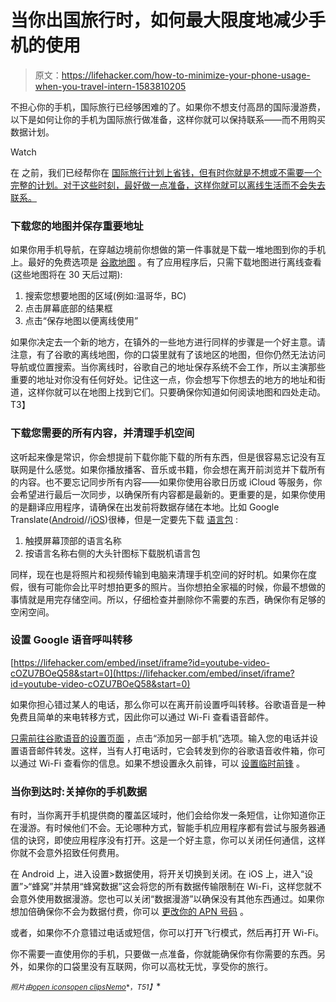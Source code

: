 # 当你出国旅行时，如何最大限度地减少手机的使用

> 原文：<https://lifehacker.com/how-to-minimize-your-phone-usage-when-you-travel-intern-1583810205>

不担心你的手机，国际旅行已经够困难的了。如果你不想支付高昂的国际漫游费，以下是如何让你的手机为国际旅行做准备，这样你就可以保持联系——而不用购买数据计划。

Watch

在 之前，我们已经帮你在 [国际旅行计划上省钱，但有时你就是不想或不需要一个完整的计划。对于这些时刻，最好做一点准备，这样你就可以离线生活而不会失去联系。](https://lifehacker.com/how-can-i-save-money-on-my-smartphone-bill-when-traveli-5974153)

### 下载您的地图并保存重要地址

如果你用手机导航，在穿越边境前你想做的第一件事就是下载一堆地图到你的手机上。最好的免费选项是 [谷歌地图](https://www.google.com/mobile/maps/) 。有了应用程序后，只需下载地图进行离线查看(这些地图将在 30 天后过期):

1.  搜索您想要地图的区域(例如:温哥华，BC)
2.  点击屏幕底部的结果框
3.  点击“保存地图以便离线使用”

如果你决定去一个新的地方，在镇外的一些地方进行同样的步骤是一个好主意。请注意，有了谷歌的离线地图，你的口袋里就有了该地区的地图，但你仍然无法访问导航或位置搜索。当你离线时，谷歌自己的地址保存系统不会工作，所以主演那些重要的地址对你没有任何好处。记住这一点，你会想写下你想去的地方的地址和街道，这样你就可以在地图上找到它们。只要确保你知道如何阅读地图和四处走动。T3】

### 下载您需要的所有内容，并清理手机空间

这听起来像是常识，你会想提前下载你能下载的所有东西，但是很容易忘记没有互联网是什么感觉。如果你播放播客、音乐或书籍，你会想在离开前浏览并下载所有的内容。也不要忘记同步所有内容——如果你使用谷歌日历或 iCloud 等服务，你会希望进行最后一次同步，以确保所有内容都是最新的。更重要的是，如果你使用的是翻译应用程序，请确保在出发前将数据存储在本地。比如 Google Translate([Android](https://play.google.com/store/apps/details?id=com.google.android.apps.translate)//[iOS](https://itunes.apple.com/us/app/google-translate/id414706506?mt=8))很棒，但是一定要先下载 [语言包](https://support.google.com/translate/answer/3539644?hl=en) :

1.  触摸屏幕顶部的语言名称
2.  按语言名称右侧的大头针图标下载脱机语言包

同样，现在也是将照片和视频传输到电脑来清理手机空间的好时机。如果你在度假，很有可能你会比平时想拍更多的照片。当你想拍全家福的时候，你最不想做的事情就是用完存储空间。所以，仔细检查并删除你不需要的东西，确保你有足够的空闲空间。

### 设置 Google 语音呼叫转移

 [https://lifehacker.com/embed/inset/iframe?id=youtube-video-cOZU7BOeQ58&start=0](https://lifehacker.com/embed/inset/iframe?id=youtube-video-cOZU7BOeQ58&start=0) 

如果你担心错过某人的电话，那么你可以在离开前设置呼叫转移。谷歌语音是一种免费且简单的来电转移方式，因此你可以通过 Wi-Fi 查看语音邮件。

[只需前往谷歌语音的设置页面](https://support.google.com/voice/answer/165221?hl=en) ，点击“添加另一部手机”选项。输入您的电话并设置语音邮件转发。这样，当有人打电话时，它会转发到你的谷歌语音收件箱，你可以通过 Wi-Fi 查看你的信息。如果不想设置永久前锋，可以 [设置临时前锋](https://support.google.com/voice/answer/115084?hl=en&ref_topic=1708113) 。

### 当你到达时:关掉你的手机数据

有时，当你离开手机提供商的覆盖区域时，他们会给你发一条短信，让你知道你正在漫游。有时候他们不会。无论哪种方式，智能手机应用程序都有尝试与服务器通信的诀窍，即使应用程序没有打开。这是一个好主意，你可以关闭任何通信，这样你就不会意外招致任何费用。

在 Android 上，进入设置>数据使用，将开关切换到关闭。在 iOS 上，进入“设置”>“蜂窝”并禁用“蜂窝数据”这会将您的所有数据传输限制在 Wi-Fi，这样您就不会意外使用数据漫游。您也可以关闭“数据漫游”以确保没有其他东西通过。如果你想加倍确保你不会为数据付费，你可以 [更改你的 APN 号码](http://mobileoffice.about.com/od/phonesformobileworkers/qt/How-To-Change-Apn-Settings-On-Your-Mobile-Device.htm) 。

或者，如果你不介意错过电话或短信，你可以打开飞行模式，然后再打开 Wi-Fi。

你不需要一直使用你的手机，只要做一点准备，你就能确保你有你需要的东西。另外，如果你的口袋里没有互联网，你可以高枕无忧，享受你的旅行。

<small>*照片由*</small>[<small>*open icons*</small>](http://pixabay.com/en/world-globe-global-earth-97864/)<small></small>*[<small>*open clips*</small>](http://pixabay.com/en/iphone-cell-phone-apple-phone-160307/)<small></small>*[<small>*Nemo*</small>](http://pixabay.com/en/cloud-outline-silhouette-cartoon-34787/)<small>*，*T51】</small>**
